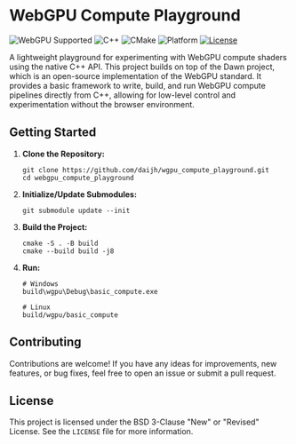 # WebGPU Compute Playground

![WebGPU Supported](https://img.shields.io/badge/WebGPU-Native%20C++-blue)
![C++](https://img.shields.io/badge/C++-blueviolet?logo=c%2B%2B&logoColor=white)
![CMake](https://img.shields.io/badge/CMake-brightgreen?logo=cmake&logoColor=white)
![Platform](https://img.shields.io/badge/platform-Windows%20%7C%20Linux-lightgrey.svg)
[![License](https://img.shields.io/badge/License-BSD%203--Clause-blue.svg)](https://opensource.org/licenses/BSD-3-Clause)

A lightweight playground for experimenting with WebGPU compute shaders using the native C++ API. This project builds on top of the Dawn project, which is an open-source implementation of the WebGPU standard. It provides a basic framework to write, build, and run WebGPU compute pipelines directly from C++, allowing for low-level control and experimentation without the browser environment.

## Getting Started

1. **Clone the Repository:**

    ```shell
    git clone https://github.com/daijh/wgpu_compute_playground.git 
    cd webgpu_compute_playground
    ```

2. **Initialize/Update Submodules:**

    ```shell
    git submodule update --init
    ```

3. **Build the Project:**

    ```shell
    cmake -S . -B build
    cmake --build build -j8
    ```

4. **Run:**

    ```shell
    # Windows
    build\wgpu\Debug\basic_compute.exe

    # Linux
    build/wgpu/basic_compute
    ```

## Contributing

Contributions are welcome! If you have any ideas for improvements, new features, or bug fixes, feel free to open an issue or submit a pull request.

## License

This project is licensed under the BSD 3-Clause "New" or "Revised" License. See the `LICENSE` file for more information.
